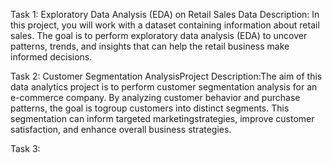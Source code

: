 Task 1: Exploratory Data Analysis (EDA) on Retail Sales Data
Description:
In this project, you will work with a dataset containing information about retail sales. The goal is
to perform exploratory data analysis (EDA) to uncover patterns, trends, and insights that can
help the retail business make informed decisions.

Task 2: Customer Segmentation AnalysisProject Description:The aim of this data analytics project is to perform customer segmentation analysis for an e-commerce company. By analyzing customer behavior and purchase patterns, the goal is togroup customers into distinct segments. This segmentation can inform targeted marketingstrategies, improve customer satisfaction, and enhance overall business strategies.

Task 3: 

